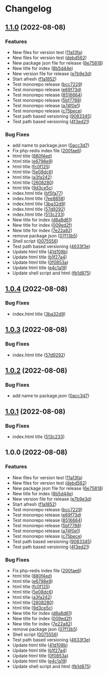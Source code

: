 # Changelog

## [1.1.0](https://github.com/abhishekshukla247/guestbook-gitops/compare/php-redis-v1.0.0...php-redis-v1.1.0) (2022-08-08)


### Features

* New files for version test ([11a13fa](https://github.com/abhishekshukla247/guestbook-gitops/commit/11a13faf2726e29a00adf25fdb1464ff6d867a12))
* New files for version test ([debd562](https://github.com/abhishekshukla247/guestbook-gitops/commit/debd56230d5e7ce801fe2be9b6b1ebf6704e8f59))
* New package json file for release ([6e75818](https://github.com/abhishekshukla247/guestbook-gitops/commit/6e7581811227edbc3dcca8255c6cc287e9e3f962))
* New title for index ([8b5d44e](https://github.com/abhishekshukla247/guestbook-gitops/commit/8b5d44eca92ebc1b21b30287070489b13cdc735e))
* New version file for release ([e7b9e3d](https://github.com/abhishekshukla247/guestbook-gitops/commit/e7b9e3d6fb094954481ccfa38560199f3ba03372))
* Start afresh ([f1a1852](https://github.com/abhishekshukla247/guestbook-gitops/commit/f1a185228bc9fe43ce4f1be3d033257b401a7817))
* Test monorepo release ([bcc7229](https://github.com/abhishekshukla247/guestbook-gitops/commit/bcc7229e93834ef895f460b800bc598b48bf8f26))
* Test monorepo release ([e69f73d](https://github.com/abhishekshukla247/guestbook-gitops/commit/e69f73dfaaab81125f8c95f83f5c16e9bc7a32b4))
* Test monorepo release ([8516664](https://github.com/abhishekshukla247/guestbook-gitops/commit/85166647c89c320d4e4857be1874d9f6ffe99f64))
* Test monorepo release ([5bf7788](https://github.com/abhishekshukla247/guestbook-gitops/commit/5bf7788718ac8bc58876d26fa86d9385ee4b14c6))
* Test monorepo release ([a74f0e1](https://github.com/abhishekshukla247/guestbook-gitops/commit/a74f0e1a06715f162032de11440d5a7890aca53a))
* Test monorepo release ([c75bece](https://github.com/abhishekshukla247/guestbook-gitops/commit/c75becefb5610a8907d4d08c445d81572dc56540))
* Test path based versioning ([9083345](https://github.com/abhishekshukla247/guestbook-gitops/commit/90833451d5cc2266c02a9ccb2709154f703fe98d))
* Test path based versioning ([4f3ed21](https://github.com/abhishekshukla247/guestbook-gitops/commit/4f3ed21bc8ef49f104213437e3bad2bc6800ed9b))


### Bug Fixes

* add name to package.json ([0acc3d7](https://github.com/abhishekshukla247/guestbook-gitops/commit/0acc3d73faa19ecdcdd8ebe91c01c586a5a38fae))
* Fix php-redis index file ([200fae6](https://github.com/abhishekshukla247/guestbook-gitops/commit/200fae68ee700724eb1faaf8e87bab4aeda9d3f9))
* html title ([880f4ed](https://github.com/abhishekshukla247/guestbook-gitops/commit/880f4ed7e9f07b728dd16b30a7d7d3455bd03253))
* html title ([e6798e9](https://github.com/abhishekshukla247/guestbook-gitops/commit/e6798e917474b5aa5f29d5728194defd02d57c72))
* html title ([fc0f125](https://github.com/abhishekshukla247/guestbook-gitops/commit/fc0f1254ce4383ba91a9870d66a017d89731a3e3))
* html title ([5e08dc6](https://github.com/abhishekshukla247/guestbook-gitops/commit/5e08dc6a953df59e39af60240c8a37bd5cf666a3))
* html title ([a3fa242](https://github.com/abhishekshukla247/guestbook-gitops/commit/a3fa2425c43b1d36d3ac4ead06ca1351df66fa24))
* html title ([2608280](https://github.com/abhishekshukla247/guestbook-gitops/commit/2608280a9abe0a16693e7d28c60936a24f8912ce))
* html title ([9d3ce5c](https://github.com/abhishekshukla247/guestbook-gitops/commit/9d3ce5c8c6b7d8e0becb4336c8a6a171cb6de0d2))
* index.html title ([bf5fa77](https://github.com/abhishekshukla247/guestbook-gitops/commit/bf5fa776f7a179103f9f77d3e38a5d16d974dfe4))
* index.html title ([7ee8858](https://github.com/abhishekshukla247/guestbook-gitops/commit/7ee8858b23b534d912b12121096a123d2dc58a6b))
* index.html title ([3ba32d9](https://github.com/abhishekshukla247/guestbook-gitops/commit/3ba32d9523e864fb9cde335c899e5dfa39b46c2e))
* index.html title ([57d9292](https://github.com/abhishekshukla247/guestbook-gitops/commit/57d92924357c5a4a773df5650cad3afc6cbc455d))
* index.html title ([513c233](https://github.com/abhishekshukla247/guestbook-gitops/commit/513c2338653d2abcce46712f5db22da96078e28b))
* New title for index ([d8a8d61](https://github.com/abhishekshukla247/guestbook-gitops/commit/d8a8d61c7fbdc635612fb7cdfe733ffc1584d819))
* New title for index ([009ed2f](https://github.com/abhishekshukla247/guestbook-gitops/commit/009ed2f3fe3ee22d6dcc96c6dfbcae0947822b54))
* New title for index ([7e22a82](https://github.com/abhishekshukla247/guestbook-gitops/commit/7e22a8294be0e20b9c0201871e22b9439b1ef05d))
* remove package json ([07f13b5](https://github.com/abhishekshukla247/guestbook-gitops/commit/07f13b59ff99295e3a73559f7c5ea03ee6ede380))
* Shell script ([0075556](https://github.com/abhishekshukla247/guestbook-gitops/commit/00755564252127db1dc3d632ab749cc3aebc5de8))
* Test path based versioning ([4633f3e](https://github.com/abhishekshukla247/guestbook-gitops/commit/4633f3e2db28735fdf59fa2609d0afaff76d7bff))
* Update html title ([41d108b](https://github.com/abhishekshukla247/guestbook-gitops/commit/41d108b7d2ff196fdd1d476cf87f649a435a2501))
* Update html title ([b1f27a4](https://github.com/abhishekshukla247/guestbook-gitops/commit/b1f27a4893072c66586ffe5660b4bf992aa0a125))
* Update html title ([0f0853a](https://github.com/abhishekshukla247/guestbook-gitops/commit/0f0853a8aae8c4cd436e4dd177bb797960120565))
* Update html title ([e4c1a19](https://github.com/abhishekshukla247/guestbook-gitops/commit/e4c1a19cf39be0b1af3899969984ab2c95864cb4))
* Update shell script and html ([fb1d875](https://github.com/abhishekshukla247/guestbook-gitops/commit/fb1d875997574ce3bdcabb930cf06f3127de173e))

## [1.0.4](https://github.com/abhishekshukla247/guestbook-gitops/compare/php-redis-v1.0.3...php-redis-v1.0.4) (2022-08-08)


### Bug Fixes

* index.html title ([3ba32d9](https://github.com/abhishekshukla247/guestbook-gitops/commit/3ba32d9523e864fb9cde335c899e5dfa39b46c2e))

## [1.0.3](https://github.com/abhishekshukla247/guestbook-gitops/compare/php-redis-v1.0.2...php-redis-v1.0.3) (2022-08-08)


### Bug Fixes

* index.html title ([57d9292](https://github.com/abhishekshukla247/guestbook-gitops/commit/57d92924357c5a4a773df5650cad3afc6cbc455d))

## [1.0.2](https://github.com/abhishekshukla247/guestbook-gitops/compare/php-redis-v1.0.1...php-redis-v1.0.2) (2022-08-08)


### Bug Fixes

* add name to package.json ([0acc3d7](https://github.com/abhishekshukla247/guestbook-gitops/commit/0acc3d73faa19ecdcdd8ebe91c01c586a5a38fae))

## [1.0.1](https://github.com/abhishekshukla247/guestbook-gitops/compare/php-redis-v1.0.0...php-redis-v1.0.1) (2022-08-08)


### Bug Fixes

* index.html title ([513c233](https://github.com/abhishekshukla247/guestbook-gitops/commit/513c2338653d2abcce46712f5db22da96078e28b))

## 1.0.0 (2022-08-08)


### Features

* New files for version test ([11a13fa](https://github.com/abhishekshukla247/guestbook-gitops/commit/11a13faf2726e29a00adf25fdb1464ff6d867a12))
* New files for version test ([debd562](https://github.com/abhishekshukla247/guestbook-gitops/commit/debd56230d5e7ce801fe2be9b6b1ebf6704e8f59))
* New package json file for release ([6e75818](https://github.com/abhishekshukla247/guestbook-gitops/commit/6e7581811227edbc3dcca8255c6cc287e9e3f962))
* New title for index ([8b5d44e](https://github.com/abhishekshukla247/guestbook-gitops/commit/8b5d44eca92ebc1b21b30287070489b13cdc735e))
* New version file for release ([e7b9e3d](https://github.com/abhishekshukla247/guestbook-gitops/commit/e7b9e3d6fb094954481ccfa38560199f3ba03372))
* Start afresh ([f1a1852](https://github.com/abhishekshukla247/guestbook-gitops/commit/f1a185228bc9fe43ce4f1be3d033257b401a7817))
* Test monorepo release ([bcc7229](https://github.com/abhishekshukla247/guestbook-gitops/commit/bcc7229e93834ef895f460b800bc598b48bf8f26))
* Test monorepo release ([e69f73d](https://github.com/abhishekshukla247/guestbook-gitops/commit/e69f73dfaaab81125f8c95f83f5c16e9bc7a32b4))
* Test monorepo release ([8516664](https://github.com/abhishekshukla247/guestbook-gitops/commit/85166647c89c320d4e4857be1874d9f6ffe99f64))
* Test monorepo release ([5bf7788](https://github.com/abhishekshukla247/guestbook-gitops/commit/5bf7788718ac8bc58876d26fa86d9385ee4b14c6))
* Test monorepo release ([a74f0e1](https://github.com/abhishekshukla247/guestbook-gitops/commit/a74f0e1a06715f162032de11440d5a7890aca53a))
* Test monorepo release ([c75bece](https://github.com/abhishekshukla247/guestbook-gitops/commit/c75becefb5610a8907d4d08c445d81572dc56540))
* Test path based versioning ([9083345](https://github.com/abhishekshukla247/guestbook-gitops/commit/90833451d5cc2266c02a9ccb2709154f703fe98d))
* Test path based versioning ([4f3ed21](https://github.com/abhishekshukla247/guestbook-gitops/commit/4f3ed21bc8ef49f104213437e3bad2bc6800ed9b))


### Bug Fixes

* Fix php-redis index file ([200fae6](https://github.com/abhishekshukla247/guestbook-gitops/commit/200fae68ee700724eb1faaf8e87bab4aeda9d3f9))
* html title ([880f4ed](https://github.com/abhishekshukla247/guestbook-gitops/commit/880f4ed7e9f07b728dd16b30a7d7d3455bd03253))
* html title ([e6798e9](https://github.com/abhishekshukla247/guestbook-gitops/commit/e6798e917474b5aa5f29d5728194defd02d57c72))
* html title ([fc0f125](https://github.com/abhishekshukla247/guestbook-gitops/commit/fc0f1254ce4383ba91a9870d66a017d89731a3e3))
* html title ([5e08dc6](https://github.com/abhishekshukla247/guestbook-gitops/commit/5e08dc6a953df59e39af60240c8a37bd5cf666a3))
* html title ([a3fa242](https://github.com/abhishekshukla247/guestbook-gitops/commit/a3fa2425c43b1d36d3ac4ead06ca1351df66fa24))
* html title ([2608280](https://github.com/abhishekshukla247/guestbook-gitops/commit/2608280a9abe0a16693e7d28c60936a24f8912ce))
* html title ([9d3ce5c](https://github.com/abhishekshukla247/guestbook-gitops/commit/9d3ce5c8c6b7d8e0becb4336c8a6a171cb6de0d2))
* New title for index ([d8a8d61](https://github.com/abhishekshukla247/guestbook-gitops/commit/d8a8d61c7fbdc635612fb7cdfe733ffc1584d819))
* New title for index ([009ed2f](https://github.com/abhishekshukla247/guestbook-gitops/commit/009ed2f3fe3ee22d6dcc96c6dfbcae0947822b54))
* New title for index ([7e22a82](https://github.com/abhishekshukla247/guestbook-gitops/commit/7e22a8294be0e20b9c0201871e22b9439b1ef05d))
* remove package json ([07f13b5](https://github.com/abhishekshukla247/guestbook-gitops/commit/07f13b59ff99295e3a73559f7c5ea03ee6ede380))
* Shell script ([0075556](https://github.com/abhishekshukla247/guestbook-gitops/commit/00755564252127db1dc3d632ab749cc3aebc5de8))
* Test path based versioning ([4633f3e](https://github.com/abhishekshukla247/guestbook-gitops/commit/4633f3e2db28735fdf59fa2609d0afaff76d7bff))
* Update html title ([41d108b](https://github.com/abhishekshukla247/guestbook-gitops/commit/41d108b7d2ff196fdd1d476cf87f649a435a2501))
* Update html title ([b1f27a4](https://github.com/abhishekshukla247/guestbook-gitops/commit/b1f27a4893072c66586ffe5660b4bf992aa0a125))
* Update html title ([0f0853a](https://github.com/abhishekshukla247/guestbook-gitops/commit/0f0853a8aae8c4cd436e4dd177bb797960120565))
* Update html title ([e4c1a19](https://github.com/abhishekshukla247/guestbook-gitops/commit/e4c1a19cf39be0b1af3899969984ab2c95864cb4))
* Update shell script and html ([fb1d875](https://github.com/abhishekshukla247/guestbook-gitops/commit/fb1d875997574ce3bdcabb930cf06f3127de173e))
